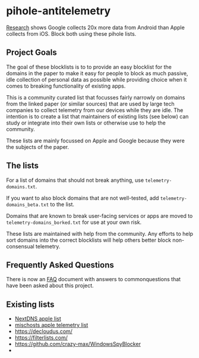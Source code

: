 # pihole-antitelemetry
[Research](https://www.scss.tcd.ie/doug.leith/apple_google.pdf) shows Google collects 20x more data from Android than Apple collects from iOS. Block both using these pihole lists.

## Project Goals

The goal of these blocklists is to to provide an easy blocklist for the domains in the paper to make it easy for people to block as much passive, idle collection of personal data as possible while providing choice when it comes to breaking functionality of existing apps. 

This is a community curated list that focusses fairly narrowly on domains from the linked paper (or similar sources) that are used by large tech companies to collect telemetry from our devices while they are idle. The intention is to create a list that maintainers of existing lists (see below) can study or integrate into their own lists or otherwise use to help the community.

These lists are mainly focussed on Apple and Google because they were the subjects of the paper.

## The lists
For a list of domains that should not break anything, use `telemetry-domains.txt`.

If you want to also block domains that are not well-tested, add `telemetry-domains_beta.txt` to the list. 

Domains that are known to break user-facing services or apps are moved to `telemetry-domains_borked.txt` for use at your own risk.

These lists are maintained with help from the community. Any efforts to help sort domains into the correct blocklists will help others better block non-consensual telemetry.

## Frequently Asked Questions

There is now an [FAQ](FAQ.md) document with answers to commonquestions that have been asked about this project.

## Existing lists
- [NextDNS apple list](https://github.com/nextdns/metadata/blob/master/privacy/native/apple)
- [mischosts apple telemetry list](https://github.com/llacb47/mischosts/blob/master/apple-telemetry)
- https://decloudus.com/
- https://filterlists.com/
- https://github.com/crazy-max/WindowsSpyBlocker
- 